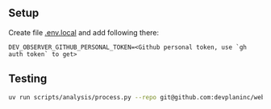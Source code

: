 ## Setup

Create file [.env.local](.env.local) and add following there:
```
DEV_OBSERVER_GITHUB_PERSONAL_TOKEN=<Github personal token, use `gh auth token` to get>
```

## Testing

```bash
uv run scripts/analysis/process.py --repo git@github.com:devplaninc/webapp.git
```
